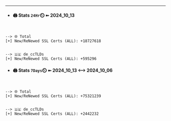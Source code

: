 

---
- #### 🖨️ **Stats** `24Hr`⏲️ ➼ 2024_10_13
```console


--> 🌐 Total
[+] New/ReNewed SSL Certs (ALL): +18727618


--> 🇩🇪 de_ccTLDs
[+] New/ReNewed SSL Certs (ALL): +595296

```

- #### 🖨️ **Stats** `7Days`⏲️ ➼ 2024_10_13 <--> 2024_10_06
```console


--> 🌐 Total
[+] New/ReNewed SSL Certs (ALL): +75321239


--> 🇩🇪 de_ccTLDs
[+] New/ReNewed SSL Certs (ALL): +2442232

```

